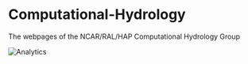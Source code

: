 # Computational-Hydrology
The webpages of the NCAR/RAL/HAP Computational Hydrology Group

![Analytics](https://ga-beacon.appspot.com/UA-108421993-6/hydrology/readme)
